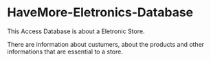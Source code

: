 # HaveMore-Eletronics-Database

This Access Database is about a Eletronic Store.

There are information about custumers, about the products and other informations that are essential to a store.
